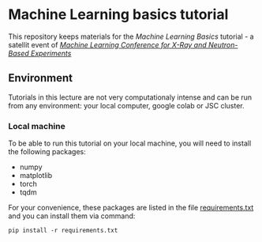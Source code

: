 # Machine Learning basics tutorial

This repository keeps materials for the *Machine Learning Basics* tutorial - a satellit event of [*Machine Learning Conference for X-Ray and Neutron-Based Experiments*](https://indico.frm2.tum.de/event/451/overview)

## Environment
Tutorials in this lecture are not very computationaly intense and can be run from any environment: your local computer, google colab or JSC cluster.

### Local machine

To be able to run this tutorial on your local machine, you will need to install the following packages:

- numpy
- matplotlib
- torch
- tqdm

For  your convenience, these packages are listed in the file [requirements.txt](requirements.txt) and you can install them via command:
```
pip install -r requirements.txt
```

